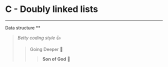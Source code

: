 # C - Doubly linked lists
***
Data structure
**
> _Betty coding style_ :+1:
>> Going Deeper :muscle:
>>> __Son of God__ :clap: